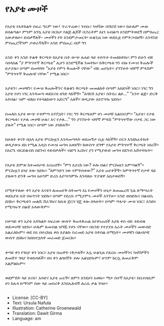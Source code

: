 # የአያቴ ሙዞች

##
የአያቴ የአትክልት ስፍራ ግሩም ነው፤ ጥራጥሬው፣ ገብሱ፣ ካዛቫው በሽበሽ ነው፡፡ ከሁሉም ሙዙ ይበልጣል፡፡ ምንም እንኳ አያቴ በርከታ የልጅ ልጆች ቢኖራትም እኔን አብልጣ እንደምትወደኝ በምስጢር አውቃለሁ፡፡ ደብቃኛለች- ሙዞችን የት እንደምታመርት፡
ሁልጊዜ ነው ወደቤቷ የምትጋብዘኝ፡፡ አንዳንድ ምስጢሮችንም ታወራኛለች፡፡ አንድ ምስጢር ብቻ ግን

##
አንድ ቀን አንድ ትልቅ ቅርጫት ከአያቴ ቤት ውጭ ጸሐይ ላይ ተሰጥቶ ተመለከትኩ፡፡ ምን ይሁን ብዬ ሳሰላስል “ያ ምትሃተኛ ቅርጫቴ” ሊሆን እንደሚችል ገመትኩ፡፡ ከቅርጫቱ ጎን ብዙ የሙዝ ቅጠሎች ይታያሉ፡፡ በጣም በመጓጓት “አያቴ የምን ቅጠሎች ናቸው” ብዬ ጠየኳት፡፡ ያገኘሁት ብቸኛ ምላሽም “ምትሃተኛ ቅጠሎቼ ናቸው” የሚል ነበር፡፡

##
አያቴን፣ ሙዞቹን፣ የሙዝ ቅጠሎችንና ትልቁን ቅርጫት መመልከት በጣም አስደሳች ነበር፡፡ ነገር ግን አያቴ የሆነ ነገር እንዳመጣ ወደእናቴ ዘንድ ላከችኝ፡፡ “እባክሽ አያቴ፣ ስትሰሪ ልይ…” “አንተ ልጅ፣ ድርቅ አትበል፣ ዝም ብለህ የተባልከውን አድርግ” አለች፡፡ ወዲያው እየሮጥኩ ሄድኩ፡፡

##
ስመለስ አያቴ ውጭ ተቀምጣ አገኘኋት፣ ነገር ግን ቅርጫቱም ሆነ ሙዞቹ አልነበሩም፡፡ “አያቴ፣ የታለ ቅርጫቱ፣ የታሉ ሙዞቹ ሁሉ፣ እና የታለ…” ግን ያገኘሁት ብቸኛ ምላሽ “ምትሃተኛው ቦታዬ ጋር ነው ያሉት” የሚል ነበር፡፡ በጣም ነው ያስከፋኝ፡፡

##
ከሁለት ቀናት በኋላ አያቴ ምርኩዟን እንዳመጣላት ወደመኝታ ቤቷ ላከችኝ፡፡ በሩን እንደከፈትኩት ወዲያውኑ ደስ የሚል አዲስ የሙዝ መዓዛ አወደኝ፡፡ ከውስጥ ደግሞ የአያቴ ምትሃተኛ ቅርጫት ነበረች፡፡ በአሮጌ ብርድልብስ በደንብ ተደብቃለች፡፡ ብድግ አረኩና ያን የሚያውድ መዓዛ በደንብ አሸተትኩት፡፡

##
የአያቴ ድምጽ ከተመስጦዬ አናጠበኝ፡፡ “ምን እያረክ ነው? ቶሎ በልና ምርኩዜን አምጣልኝ”፡፡ ምርኩዟን ይዤ ቶሎ ሄድኩ፡፡ “ለምንድን ነው የምትስቀው?” አያቴ ጠየቀችኝ፡፡ ከምትሃተኛ ቦታዋ ላይ ያለውን ድንቅ መዓዛ አሁንም ድረስ እያጣጣምኩ እንዳለሁ ጥያቄዋ አስታወሰኝ፡፡

##
በሚቀጥለው ቀን አያቴ እናቴን ለመጠየቅ ስትመጣ እኔ የሙዞችን ሁኔታ ለመጨረሻ ጊዜ ለማጣራት ወደአያቴ ቤት በፍጥነት ሄድኩ፡፡ በጣም የደረሱ የሚያምሩ ሙዞች አገኘሁ፡፡ አንድ ወሰድኩና በልብሴ ደበኩ፡፡ ቅርጫቱን መልሼ ሸፈንኩና ከቤቱ ጀርባ ሄጄ ቶሎ በላሁት፡፡ በጣም ጣፋጭ ሙዝ ነበር፣ እንደዛ የሚጣፍጥ በልቼ አላውቅም፡፡

##
በቀጣይ ቀን አያቴ አትክልት ስፍራው ውስጥ ቅጠላቅጠል እየቀነጠሰች እያለ ቀስ ብዬ ተደብቄ ወደሙዞቹ ሄድኩ፡፡ ሁሉም ለመብል ዝግጁ የሆኑ ናቸው፡፡ በአንድ የተያያዘ አራት ሙዞችን መውሰድ አልፈለኩም፡፡ ወደ በሩ በተረከዜ ቀስ እያልኩ ስራመድ አያቴ ስትስል ሰማኋት፡፡ ሙዞቹን በልብሶቼ ውስጥ ደበኩና ከበስተኋላዋ መራመድ ጀመርኩ፡፡

##
ቀጣዩ ቀን የገበያ ቀን ነበር፡፡ አያቴ በጠዋት ነቅታለች፡፡ እሷ ሁልጊዜ የደረሱ ሙዞችንና ካዛቫዎችን ለመሸጥ ገበያ ትወስዳለች፡፡ በዛ ቀን ልጎበኛት ቶሎ አልሄድኩም፤ ሆኖም ከርሷ ለመራቅም አልቻልኩም፡፡

##
ወደምሽት ላይ እናቴ፣ አባቴና አያቴ ጠሩኝ፡፡ ለምን እንደሆነ አወኩ፡፡ ማታ ስተኛ ከአያቴ፣ ከቤተሰቤም ሆነ ከሌላ ከማንም ሰው ላይ መስረቅ እንደሌለብኝ ለራሴ ቃል ገባሁ፡፡

##
* License: [CC-BY]
* Text: Ursula Nafula
* Illustration: Catherine Groenewald
* Translation: Dawit Girma
* Language: am
